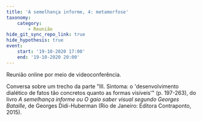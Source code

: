 ```yaml
---
title: 'A semelhança informe, 4: metamorfose'
taxonomy:
    category:
        - Reunião
hide_git_sync_repo_link: true
hide_hypothesis: true
event:
    start: '19-10-2020 17:00'
    end: '19-10-2020 20:00'
---
```


Reunião online por meio de videoconferência.

Conversa sobre um trecho da parte "III. Sintoma: o 'desenvolvimento dialético de fatos tão concretos quanto as formas visíveis'" (p. 197-263), do livro _A semelhança informe ou O gaio saber visual segundo Georges Bataille_, de Georges Didi-Huberman (Rio de Janeiro: Editora Contraponto, 2015).